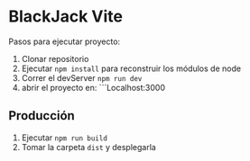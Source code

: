 # BlackJack Vite

Pasos para ejecutar proyecto:

1. Clonar repositorio
2. Ejecutar ```npm install``` para reconstruir los módulos de node
3. Correr el devServer ```npm run dev```
4. abrir el proyecto en: ```Localhost:3000

## Producción

1. Ejecutar ```npm run build```
2. Tomar la carpeta ```dist``` y desplegarla